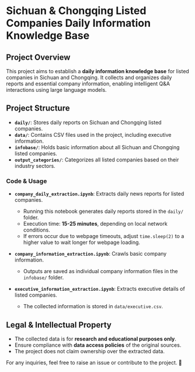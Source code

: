 # Sichuan & Chongqing Listed Companies Daily Information Knowledge Base

## Project Overview
This project aims to establish a **daily information knowledge base** for listed companies in Sichuan and Chongqing. It collects and organizes daily reports and essential company information, enabling intelligent Q&A interactions using large language models.

## Project Structure
- **`daily/`**: Stores daily reports on Sichuan and Chongqing listed companies.
- **`data/`**: Contains CSV files used in the project, including executive information.
- **`infobase/`**: Holds basic information about all Sichuan and Chongqing listed companies.
- **`output_categories/`**: Categorizes all listed companies based on their industry sectors.

### Code & Usage
- **`company_daily_extraction.ipynb`**: Extracts daily news reports for listed companies.
  - Running this notebook generates daily reports stored in the `daily/` folder.
  - Execution time: **15-25 minutes**, depending on local network conditions.
  - If errors occur due to webpage timeouts, adjust `time.sleep(2)` to a higher value to wait longer for webpage loading.

- **`company_information_extraction.ipynb`**: Crawls basic company information.
  - Outputs are saved as individual company information files in the `infobase/` folder.

- **`executive_information_extraction.ipynb`**: Extracts executive details of listed companies.
  - The collected information is stored in `data/executive.csv`.

## Legal & Intellectual Property
- The collected data is for **research and educational purposes only**.
- Ensure compliance with **data access policies** of the original sources.
- The project does not claim ownership over the extracted data.

For any inquiries, feel free to raise an issue or contribute to the project. 🚀
